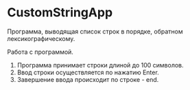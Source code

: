 # CustomStringApp
Программа, выводящая список строк в порядке, обратном лексикографическому.

Работа с программой.
1) Программа принимает строки длиной до 100 символов.
2) Ввод строки осуществляется по нажатию Enter.
3) Завершение ввода происходит по строке - end. 
